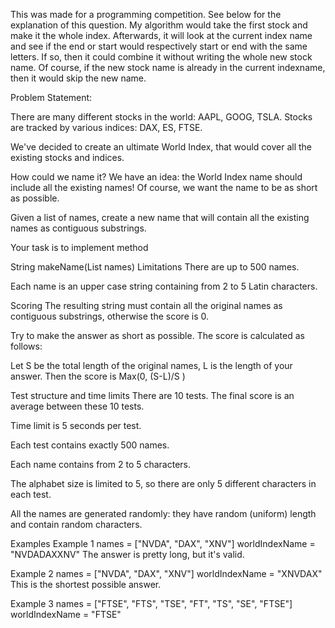 This was made for a programming competition. See below for the explanation of this question. 
My algorithm would take the first stock and make it the whole index. Afterwards, it will look at the current index name and see if the end or start would respectively start or end with the same letters. If so, then it could combine it without writing the whole new stock name. Of course, if the new stock name is already in the current indexname, then it would skip the new name.

Problem Statement:

There are many different stocks in the world: AAPL, GOOG, TSLA. Stocks are tracked by various indices: DAX, ES, FTSE.

We've decided to create an ultimate World Index, that would cover all the existing stocks and indices.

How could we name it? We have an idea: the World Index name should include all the existing names! Of course, we want the name to be as short as possible.

Given a list of names, create a new name that will contain all the existing names as contiguous substrings.

Your task is to implement method

String makeName(List<String> names)
Limitations
There are up to 500 names.

Each name is an upper case string containing from 2 to 5 Latin characters.

Scoring
The resulting string must contain all the original names as contiguous substrings, otherwise the score is 0.

Try to make the answer as short as possible. The score is calculated as follows:

Let S be the total length of the original names, L is the length of your answer. Then the score is Max(0, (S-L)/S )

Test structure and time limits
There are 10 tests. The final score is an average between these 10 tests.

Time limit is 5 seconds per test.

Each test contains exactly 500 names.

Each name contains from 2 to 5 characters.

The alphabet size is limited to 5, so there are only 5 different characters in each test.

All the names are generated randomly: they have random (uniform) length and contain random characters.

Examples
Example 1
names = ["NVDA", "DAX", "XNV"]
worldIndexName = "NVDADAXXNV"
The answer is pretty long, but it's valid.

Example 2
names = ["NVDA", "DAX", "XNV"]
worldIndexName = "XNVDAX"
This is the shortest possible answer.

Example 3
names = ["FTSE", "FTS", "TSE", "FT", "TS", "SE", "FTSE"]
worldIndexName = "FTSE"
